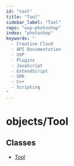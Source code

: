 ```yaml
---
id: "tool"
title: "Tool"
sidebar_label: "Tool"
repo: "uxp-photoshop"
index: "photoshop"
keywords: "
  - Creative Cloud
  - API Documentation
  - UXP
  - Plugins
  - JavaScript
  - ExtendScript
  - SDK
  - C++
  - Scripting
"
---
```


# objects/Tool

## Classes

- [Tool](/ps_reference/objects/Tool/)

